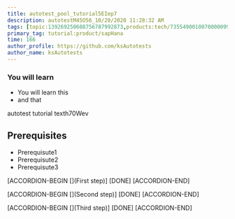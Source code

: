 ```yaml
---
title: autotest_pool_tutorial5EIep7
description: autotestM45O56_10/20/2020 11:28:32 AM
tags: [topic:139269250608756787992873,products:tech/73554900100700000996,tutorial:experience/advanced]
primary_tag: tutorial:product/sapHana
time: 166
author_profile: https://github.com/ksAutotests
author_name: ksAutotests
---
```

### You will learn
- You will learn this
- and that

autotest tutorial texth70Wev

## Prerequisites
- Prerequisute1
- Prerequisute2
- Prerequisute3

[ACCORDION-BEGIN [](First step)]
[DONE]
[ACCORDION-END]

[ACCORDION-BEGIN [](Second step)]
[DONE]
[ACCORDION-END]

[ACCORDION-BEGIN [](Third step)]
[DONE]
[ACCORDION-END]

